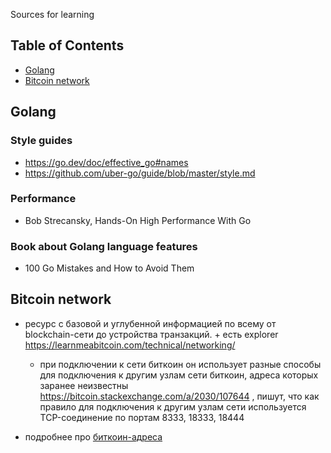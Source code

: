 Sources for learning

## Table of Contents
* [Golang](#golang)
* [Bitcoin network](#bitcoin-network)

## Golang

### Style guides

- https://go.dev/doc/effective_go#names 
- https://github.com/uber-go/guide/blob/master/style.md 

### Performance

- Bob Strecansky, Hands-On High Performance With Go

### Book about Golang language features

- 100 Go Mistakes and How to Avoid Them


## Bitcoin network

- ресурс с базовой и углубенной информацией по всему от blockchain-сети до устройства транзакций. + есть explorer
  https://learnmeabitcoin.com/technical/networking/
     - при подключении к сети биткоин он использует разные способы для подключения к другим узлам сети биткоин, адреса которых заранее неизвестны  https://bitcoin.stackexchange.com/a/2030/107644 , пишут, что как правило для подключения к другим узлам сети используется TCP-соединение по портам 8333, 18333, 18444

- подробнее про [биткоин-адреса](bitcoin_knowledge_base/pubSigScripts_and_addresses.md)
  

